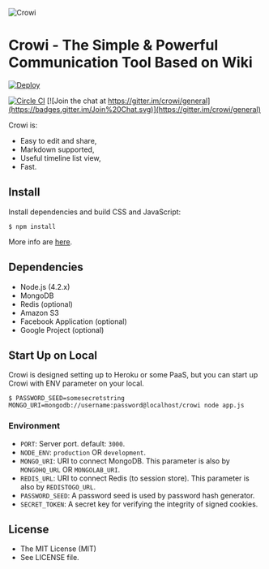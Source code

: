 ![Crowi](http://res.cloudinary.com/hrscywv4p/image/upload/c_limit,f_auto,h_900,q_80,w_1200/v1/199673/https_www_filepicker_io_api_file_VpYEP32ZQyCZ85u6XCXo_zskpra.png)

Crowi - The Simple & Powerful Communication Tool Based on Wiki
================================================================


[![Deploy](https://www.herokucdn.com/deploy/button.png)](https://heroku.com/deploy)

[![Circle CI](https://circleci.com/gh/crowi/crowi.svg?style=svg)](https://circleci.com/gh/crowi/crowi)
[![Join the chat at https://gitter.im/crowi/general](https://badges.gitter.im/Join%20Chat.svg)](https://gitter.im/crowi/general)


Crowi is:

* Easy to edit and share,
* Markdown supported,
* Useful timeline list view,
* Fast.


Install
---------

Install dependencies and build CSS and JavaScript:

    $ npm install

More info are [here](https://github.com/crowi/crowi/wiki/Install-and-Configuration).


Dependencies
-------------

* Node.js (4.2.x)
* MongoDB
* Redis (optional)
* Amazon S3
* Facebook Application (optional)
* Google Project (optional)


Start Up on Local
-------------------

Crowi is designed setting up to Heroku or some PaaS, but you can start up Crowi with ENV parameter on your local.

```
$ PASSWORD_SEED=somesecretstring MONGO_URI=mongodb://username:password@localhost/crowi node app.js
```

### Environment


* `PORT`: Server port. default: `3000`.
* `NODE_ENV`: `production` OR `development`.
* `MONGO_URI`: URI to connect MongoDB. This parameter is also by `MONGOHQ_URL` OR `MONGOLAB_URI`.
* `REDIS_URL`: URI to connect Redis (to session store). This parameter is also by `REDISTOGO_URL`.
* `PASSWORD_SEED`: A password seed is used by password hash generator.
* `SECRET_TOKEN`: A secret key for verifying the integrity of signed cookies.


License
---------

* The MIT License (MIT)
* See LICENSE file.
